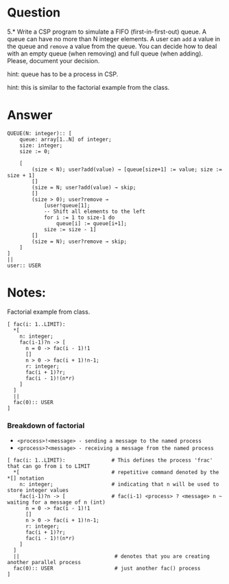 # Question

5.* Write a CSP program to simulate a FIFO (first-in-first-out) queue.
A queue can have no more than N integer elements.  A user can `add` a
value in the queue and `remove` a value from the queue.  You can
decide how to deal with an empty queue (when removing) and full queue
(when adding).  Please, document your decision.

hint: queue has to be a process in CSP.

hint: this is similar to the factorial example from the class.

# Answer

```
QUEUE(N: integer):: [
    queue: array[1..N] of integer;
    size: integer;
    size := 0;

    [
        (size < N); user?add(value) → [queue[size+1] := value; size := size + 1]
        []
        (size = N; user?add(value) → skip;
        []
        (size > 0); user?remove → 
            [user!queue[1]; 
            -- Shift all elements to the left
            for i := 1 to size-1 do
                queue[i] := queue[i+1];
            size := size - 1]
        []
        (size = N); user?remove → skip;
    ]
]
||
user:: USER
```


# Notes:
Factorial example from class.
```
[ fac(i: 1..LIMIT):
  *[
    n: integer;
    fac(i-1)?n -> [
      n = 0 -> fac(i - 1)!1
      []
      n > 0 -> fac(i + 1)!n-1;
      r: integer;
      fac(i + 1)?r;
      fac(i - 1)!(n*r)
    ]
  ]
  ||
  fac(0):: USER
]
```

### Breakdown of factorial

-  ```<process>!<message> - sending a message to the named process```
-  ```<process>?<message> - receiving a message from the named process```

```
[ fac(i: 1..LIMIT):               # This defines the process 'frac' that can go from i to LIMIT
  *[                              # repetitive command denoted by the *[] notation
    n: integer;                   # indicating that n will be used to store integer values
    fac(i-1)?n -> [               # fac(i-1) <process> ? <message> n ~ waiting for a message of n (int)
      n = 0 -> fac(i - 1)!1
      []
      n > 0 -> fac(i + 1)!n-1;
      r: integer;
      fac(i + 1)?r;
      fac(i - 1)!(n*r)
    ]
  ]
  ||                               # denotes that you are creating another parallel process
  fac(0):: USER                    # just another fac() process
]
```